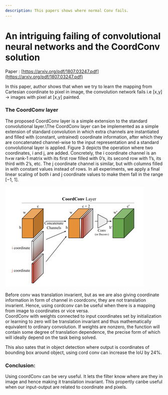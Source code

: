```yaml
---
description: This papers shows where normal Conv fails.
---
```


# An intriguing failing of convolutional neural networks and the CoordConv solution

Paper : [https://arxiv.org/pdf/1807.03247.pdf](https://arxiv.org/pdf/1807.03247.pdf)

In this paper, author shows that when we try to learn the mapping from Cartesian coordinate to pixel in image, the convolution network fails i.e \[x,y\] -&gt; images with pixel at \[x,y\] painted. 

### The CoordConv layer

The proposed CoordConv layer is a simple extension to the standard convolutional layer.\The CoordConv layer can be implemented as a simple extension of standard convolution in which extra channels are instantiated and filled with \(constant, untrained\) coordinate information, after which they are concatenated channel-wise to the input representation and a standard convolutional layer is applied. Figure 3 depicts the operation where two coordinates, i and j, are added. Concretely, the i coordinate channel is an h×w rank-1 matrix with its first row filled with 0’s, its second row with 1’s, its third with 2’s, etc. The j coordinate channel is similar, but with columns filled in with constant values instead of rows. In all experiments, we apply a final linear scaling of both i and j coordinate values to make them fall in the range \[−1, 1\].



![Here i coordinate channel have 0th row filled with 0, 1st row filled with 1 and so on. Similarly, j coordinate channel have 0th column filled with 0 and 1st column fillled with 1 and so on ](../.gitbook/assets/image%20%2810%29.png)

Before conv was translation invarient, but as we are also giving coordinate information in form of channel in coordconv, they are not translation invarient. Hence, using cordconv can be useful when there is a mapping from image to coordinates or vice versa.  
CoordConv with weights connected to input coordinates set by initialization or learning to zero will be translation invariant and thus mathematically equivalent to ordinary convolution. If weights are nonzero, the function will contain some degree of translation dependence, the precise form of which will ideally depend on the task being solved.

This also sates that in object detection where output is coordinates of bounding box around object, using cord conv can increase the IoU by 24%.

### Conclusion:

Using coordConv can be very useful. It lets the filter know where are they in image and hence making it translation invariant. This propertly canbe useful when our input-output are related to coordinate and pixels. 

